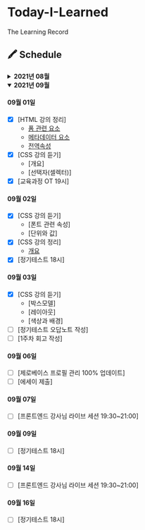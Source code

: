 # Today-I-Learned

The Learning Record

## 🖍 Schedule

<details>
<summary><b>2021년 08월</b></summary>

#### 08월 28일

- [x] [HTML 강의 듣기]

  - [개요]
  - [실습환경 세팅]
  - [HTML이란?]
  - [텍스트 요소]

- [x] [HTML 강의 정리]
  - [개요](https://github.com/canmarkme/Today-ILearned/blob/main/HTML/outline.md)
  - [실습환경](https://github.com/canmarkme/Today-ILearned/blob/main/HTML/setting.md)

#### 08월 29일

- [x] [HTML 강의 듣기]
  - [구조를 나타내는 요소]
  - [목록과 표]
  - [임베디드요소]
  - [폼 과련 요소]
  - [메타데이터 요소]
  - [전역속성]
- [x] [HTML 강의 정리]
  - [HTML이란?](https://github.com/canmarkme/Today-ILearned/blob/main/HTML/what_is_HTML.md)
  - [텍스트 요소](https://github.com/canmarkme/Today-ILearned/blob/main/HTML/text_elements.md)
- [x] [마크다운 공부]

#### 08월 30일

- [x] [HTML 강의 정리]
  - [구조를 나타내는 요소](https://github.com/canmarkme/Today-ILearned/blob/main/HTML/structure_element.md)
  - [목록과 표](https://github.com/canmarkme/Today-ILearned/blob/main/HTML/listNtable.md)

#### 08월 31일

- [x] [HTML 강의 정리]
  - [임베디드 요소](https://github.com/canmarkme/Today-ILearned/blob/main/HTML/embeded_element.md)

</details>

<details open>
  <summary><b>2021년 09월</b></summary>

#### 09월 01일

- [x] [HTML 강의 정리]
  - [폼 관련 요소](https://github.com/canmarkme/Today-ILearned/blob/main/HTML/form_element.md)
  - [메타데이터 요소](https://github.com/canmarkme/Today-ILearned/blob/main/HTML/metadata_element.md)
  - [전역속성](https://github.com/canmarkme/Today-ILearned/blob/main/HTML/global_attribute.md)
- [x] [CSS 강의 듣기]
  - [개요]
  - [선택자(셀렉터)]
- [x] [교육과정 OT 19시]

#### 09월 02일

- [x] [CSS 강의 듣기]
  - [폰트 관련 속성]
  - [단위와 값]
- [x] [CSS 강의 정리]
  - [개요](https://github.com/canmarkme/Today-ILearned/blob/main/CSS/outline.md)
- [x] [정기테스트 18시]

#### 09월 03일

- [x] [CSS 강의 듣기]
  - [박스모델]
  - [레이아웃]
  - [색상과 배경]
- [ ] [정기테스트 오답노트 작성]
- [ ] [1주차 회고 작성]

#### 09월 06일

- [ ] [제로베이스 프로필 관리 100% 업데이트]
- [ ] [에세이 제출]

#### 09월 07일

- [ ] [프론트엔드 강사님 라이브 세션 19:30~21:00]

#### 09월 09일

- [ ] [정기테스트 18시]

#### 09월 14일

- [ ] [프론트엔드 강사님 라이브 세션 19:30~21:00]

#### 09월 16일

- [ ] [정기테스트 18시]

</details>

